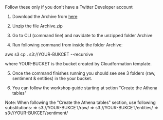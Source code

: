 Follow these only if you don't have a Twitter Developer account

1. Download the Archive from <a href="https://s3-eu-west-1.amazonaws.com/socialmediaanalytics-5-tweetsbucket-8joer2fhzeoe/Archive.zip"> here </a>

2. Unzip the file Archive.zip

3. Go to CLI (command line) and navidate to the unzipped folder Archive 

4. Run following command from inside the folder Archive:

aws s3 cp . s3://YOUR-BUKCET --recursive

where YOUR-BUCKET is the bucket created by Cloudformation template.

5. Once the command finishes running you should see see 3 folders (raw, sentiment & entities) in the your bucket.

6. You can follow the workshop guide starting at setion "Create the Athena tables"

Note: When following the "Create the Athena tables" section, use following substitutions:
<TwitterRawLocation> => s3://YOUR-BUKCET/raw/
<TwitterEntitiesLocation> => s3://YOUR-BUKCET/entities/
<TwitterSentimentLocation> => s3://YOUR-BUKCET/sentiment/

